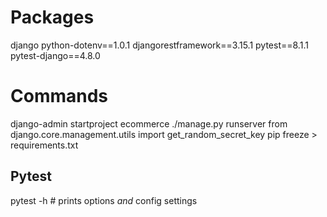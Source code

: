 # Packages

django
python-dotenv==1.0.1
djangorestframework==3.15.1
pytest==8.1.1
pytest-django==4.8.0

# Commands

django-admin startproject ecommerce
./manage.py runserver
from django.core.management.utils  import get_random_secret_key
pip freeze > requirements.txt

## Pytest
pytest -h       # prints options _and_ config settings